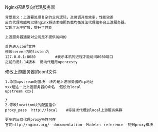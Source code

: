 Nginx搭建反向代理服务器

```
背景意义：上游要处理复杂的业务逻辑，及强调开发效率，性能较差
反向代理功能可以使nginx将请求按照负载均衡算法代理给多台上游服务器。
实现了水平扩展，提升了性能
```

```
上游服务器通常对公网是不提供访问的
```

```
首先进入conf文件
修改server内的listen为   
127.0.0.1:8080         #表示本机的进程才能访问8080端口
之前的用1.14版本  反向代理用openresty
```

修改上游服务器的conf文件

```
1.添加upstream配置块--块内是上游服务器的ip地址
xxx是这一批上游服务器的命名  假设为local
upstream xxx{

}
2.修改location块的配置指令
proxy_pass  http://local    #将请求代理到local上游服务集群
```

```
更多的反向代理proxy特性可在
官网http://nginx.org/--documentation--Modeles reference -找到proxy模块
```

